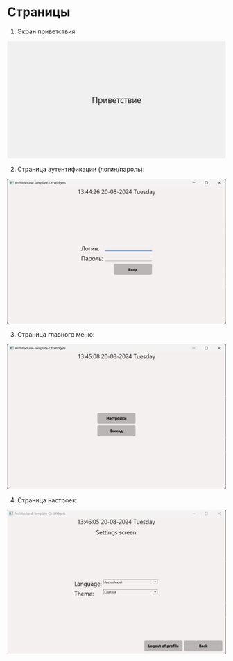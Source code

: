 # Страницы

1. Экран приветствия:

![alt text](ATQW-SplashScreen.png)

2. Страница аутентификации (логин/пароль):

![alt text](ATQW-AuthenticationPage.png)

3. Страница главного меню:

![alt text](ATQW-MainMenuPage.png)

4. Страница настроек:

![alt text](ATQW-SettingPage.png)